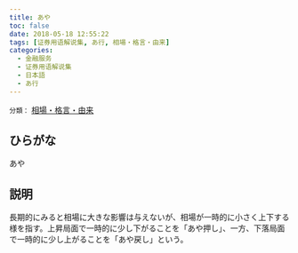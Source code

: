 ```yaml
---
title: あや
toc: false
date: 2018-05-18 12:55:22
tags: [证券用语解说集, あ行, 相場・格言・由来]
categories:
  - 金融服务
  - 证券用语解说集
  - 日本語
  - あ行
---
```


`分類：` [相場・格言・由来](/tags/相場・格言・由来/)

## ひらがな

あや

## 説明

長期的にみると相場に大きな影響は与えないが、相場が一時的に小さく上下する様を指す。上昇局面で一時的に少し下がることを「あや押し」、一方、下落局面で一時的に少し上がることを「あや戻し」という。
